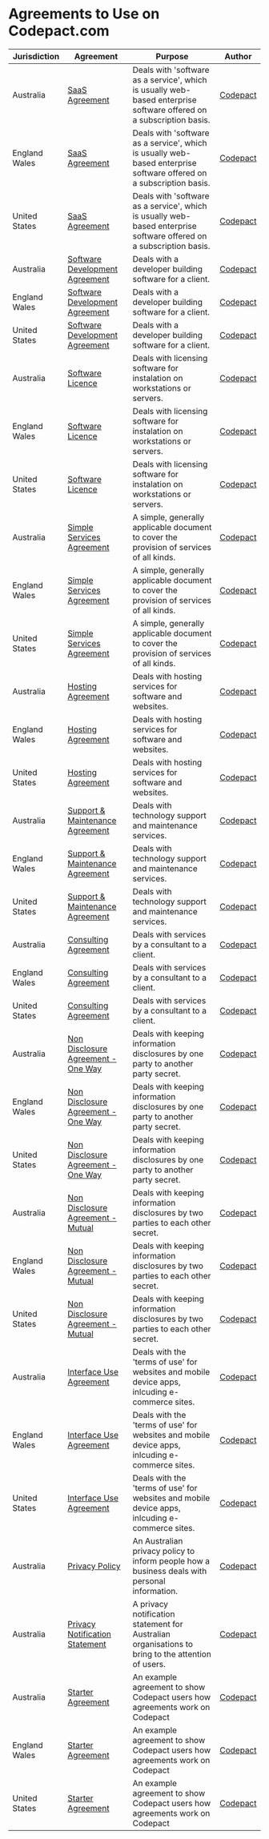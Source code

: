 # Agreements to Use on Codepact.com

| Jurisdiction | Agreement |  Purpose | Author |
| ------------- | ------------- |------------- |------------- |
| Australia     | [SaaS Agreement](https://github.com/Codepact/saas/blob/master/saas.md) | Deals with 'software as a service', which is usually web-based enterprise software offered on a subscription basis. | [Codepact](http://github.com/codepact) |
| England Wales | [SaaS Agreement](https://github.com/Codepact/saas/blob/master/saas.md) | Deals with 'software as a service', which is usually web-based enterprise software offered on a subscription basis. | [Codepact](http://github.com/codepact) |
| United States | [SaaS Agreement](https://github.com/Codepact/saas/blob/master/saas.md) | Deals with 'software as a service', which is usually web-based enterprise software offered on a subscription basis. | [Codepact](http://github.com/codepact) |
| Australia     | [Software Development Agreement](https://github.com/Codepact/software-development/blob/master/software-development.md) | Deals with a developer building software for a client.| [Codepact](http://github.com/codepact) |
| England Wales | [Software Development Agreement](https://github.com/Codepact/software-development/blob/master/software-development.md) | Deals with a developer building software for a client. | [Codepact](http://github.com/codepact) |
| United States | [Software Development Agreement](https://github.com/Codepact/software-development/blob/master/software-development.md) | Deals with a developer building software for a client. | [Codepact](http://github.com/codepact) |
| Australia     | [Software Licence](https://github.com/Codepact/software-license/blob/master/software-license.md) | Deals with licensing software for instalation on workstations or servers. | [Codepact](http://github.com/codepact) |
| England Wales | [Software Licence](https://github.com/Codepact/software-license/blob/master/software-license.md) | Deals with licensing software for instalation on workstations or servers. | [Codepact](http://github.com/codepact) |
| United States | [Software Licence](https://github.com/Codepact/software-license/blob/master/software-license.md) | Deals with licensing software for instalation on workstations or servers. | [Codepact](http://github.com/codepact) |
| Australia     | [Simple Services Agreement](https://github.com/Codepact/simple-services/blob/master/simple-services.md) | A simple, generally applicable document to cover the provision of services of all kinds. | [Codepact](http://github.com/codepact) |
| England Wales | [Simple Services Agreement](https://github.com/Codepact/simple-services/blob/master/simple-services.md) | A simple, generally applicable document to cover the provision of services of all kinds.  | [Codepact](http://github.com/codepact) |
| United States | [Simple Services Agreement](https://github.com/Codepact/simple-services/blob/master/simple-services.md) | A simple, generally applicable document to cover the provision of services of all kinds.  | [Codepact](http://github.com/codepact) |
| Australia     | [Hosting Agreement](https://github.com/Codepact/hosting/blob/master/hosting.md) | Deals with hosting services for software and websites. | [Codepact](http://github.com/codepact) |
| England Wales | [Hosting Agreement](https://github.com/Codepact/hosting/blob/master/hosting.md) | Deals with hosting services for software and websites. | [Codepact](http://github.com/codepact) |
| United States | [Hosting Agreement](https://github.com/Codepact/hosting/blob/master/hosting.md) | Deals with hosting services for software and websites. | [Codepact](http://github.com/codepact) |
| Australia     | [Support & Maintenance Agreement](https://github.com/Codepact/support-maintenance/blob/master/support-maintenance.md) | Deals with technology support and maintenance services. | [Codepact](http://github.com/codepact) |
| England Wales | [Support & Maintenance Agreement](https://github.com/Codepact/support-maintenance/blob/master/support-maintenance.md) | Deals with technology support and maintenance services. | [Codepact](http://github.com/codepact) |
| United States | [Support & Maintenance Agreement](https://github.com/Codepact/support-maintenance/blob/master/support-maintenance.md) | Deals with technology support and maintenance services. | [Codepact](http://github.com/codepact) |
| Australia     | [Consulting Agreement](https://github.com/Codepact/consulting/blob/master/consulting.md) | Deals with services by a consultant to a client. | [Codepact](http://github.com/codepact) |
| England Wales | [Consulting Agreement](https://github.com/Codepact/consulting/blob/master/consulting.md) | Deals with services by a consultant to a client. | [Codepact](http://github.com/codepact) |
| United States | [Consulting Agreement](https://github.com/Codepact/consulting/blob/master/consulting.md) | Deals with services by a consultant to a client. | [Codepact](http://github.com/codepact) |
| Australia     | [Non Disclosure Agreement - One Way](https://github.com/Codepact/non-disclosure-one-way/blob/master/non-disclosure-one-way.md) | Deals with keeping information disclosures by one party to another party secret.| [Codepact](http://github.com/codepact) |
| England Wales | [Non Disclosure Agreement - One Way](https://github.com/Codepact/non-disclosure-one-way/blob/master/non-disclosure-one-way.md) | Deals with keeping information disclosures by one party to another party secret. | [Codepact](http://github.com/codepact) |
| United States | [Non Disclosure Agreement - One Way](https://github.com/Codepact/non-disclosure-one-way/blob/master/non-disclosure-one-way.md) | Deals with keeping information disclosures by one party to another party secret. | [Codepact](http://github.com/codepact) |
| Australia     | [Non Disclosure Agreement - Mutual](https://github.com/Codepact/non-disclosure-mutual/blob/master/non-disclosure-mutual.md) | Deals with keeping information disclosures by two parties to each other secret. | [Codepact](http://github.com/codepact) |
| England Wales | [Non Disclosure Agreement - Mutual](https://github.com/Codepact/non-disclosure-mutual/blob/master/non-disclosure-mutual.md) | Deals with keeping information disclosures by two parties to each other secret. | [Codepact](http://github.com/codepact) |
| United States | [Non Disclosure Agreement - Mutual](https://github.com/Codepact/non-disclosure-mutual/blob/master/non-disclosure-mutual.md) | Deals with keeping information disclosures by two parties to each other secret. | [Codepact](http://github.com/codepact) |
| Australia     | [Interface Use Agreement](https://github.com/Codepact/interface-use/blob/master/interface-use.md) | Deals with the 'terms of use' for websites and mobile device apps, inlcuding e-commerce sites. | [Codepact](http://github.com/codepact) |
| England Wales | [Interface Use Agreement](https://github.com/Codepact/interface-use/blob/master/interface-use.md) | Deals with the 'terms of use' for websites and mobile device apps, inlcuding e-commerce sites. | [Codepact](http://github.com/codepact) |
| United States | [Interface Use Agreement](https://github.com/Codepact/interface-use/blob/master/interface-use.md) | Deals with the 'terms of use' for websites and mobile device apps, inlcuding e-commerce sites. | [Codepact](http://github.com/codepact) |
| Australia     | [Privacy Policy](https://github.com/Codepact/privacy-policy/blob/master/privacy-policy.md) | An Australian privacy policy to inform people how a business deals with personal information.| [Codepact](http://github.com/codepact) |
| Australia     | [Privacy Notification Statement](https://github.com/Codepact/au-privacy-notification/blob/master/au-privacy-notification.md) | A privacy notification statement for Australian organisations to bring to the attention of users.| [Codepact](http://github.com/codepact) |
| Australia  | [Starter Agreement](https://github.com/Codepact/starter-agreement/blob/master/starter-agreement.md) | An example agreement to show Codepact users how agreements work on Codepact | [Codepact](http://github.com/codepact) |
| England Wales | [Starter Agreement](https://github.com/Codepact/starter-agreement/blob/master/starter-agreement.md) | An example agreement to show Codepact users how agreements work on Codepact | [Codepact](http://github.com/codepact) |
| United States |  [Starter Agreement](https://github.com/Codepact/starter-agreement/blob/master/starter-agreement.md) | An example agreement to show Codepact users how agreements work on Codepact | [Codepact](http://github.com/codepact) |

